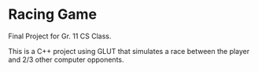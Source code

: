 # Racing Game

Final Project for Gr. 11 CS Class. 

This is a C++ project using GLUT that simulates a race between the player and 2/3 other computer opponents. 

